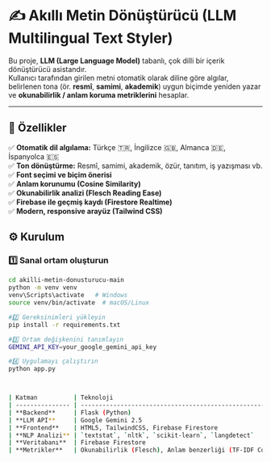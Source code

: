# ✍️ Akıllı Metin Dönüştürücü (LLM Multilingual Text Styler)

Bu proje, **LLM (Large Language Model)** tabanlı, çok dilli bir içerik dönüştürücü asistandır.  
Kullanıcı tarafından girilen metni otomatik olarak diline göre algılar, belirlenen tona (ör. **resmî**, **samimi**, **akademik**) uygun biçimde yeniden yazar ve **okunabilirlik / anlam koruma metriklerini** hesaplar.

---

## 🚀 Özellikler

✅ **Otomatik dil algılama:** Türkçe 🇹🇷, İngilizce 🇬🇧, Almanca 🇩🇪, İspanyolca 🇪🇸  
✅ **Ton dönüştürme:** Resmî, samimi, akademik, özür, tanıtım, iş yazışması vb.  
✅ **Font seçimi ve biçim önerisi**  
✅ **Anlam korunumu (Cosine Similarity)**  
✅ **Okunabilirlik analizi (Flesch Reading Ease)**  
✅ **Firebase ile geçmiş kaydı (Firestore Realtime)**  
✅ **Modern, responsive arayüz (Tailwind CSS)**  

## ⚙️ Kurulum

### 1️⃣ Sanal ortam oluşturun
```bash
cd akilli-metin-donusturucu-main
python -m venv venv
venv\Scripts\activate   # Windows
source venv/bin/activate  # macOS/Linux

#2️⃣ Gereksinimleri yükleyin
pip install -r requirements.txt

#3️⃣ Ortam değişkenini tanımlayın
GEMINI_API_KEY=your_google_gemini_api_key

#4️⃣ Uygulamayı çalıştırın
python app.py



| Katman          | Teknoloji                                                |
| --------------- | -------------------------------------------------------- |
| **Backend**     | Flask (Python)                                           |
| **LLM API**     | Google Gemini 2.5                                        |
| **Frontend**    | HTML5, TailwindCSS, Firebase Firestore                   |
| **NLP Analizi** | `textstat`, `nltk`, `scikit-learn`, `langdetect`         |
| **Veritabanı**  | Firebase Firestore                                       |
| **Metrikler**   | Okunabilirlik (Flesch), Anlam benzerliği (TF-IDF Cosine) |






